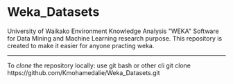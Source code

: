 # Weka_Datasets
University of Waikako Environment Knowledge Analysis "WEKA" Software for Data Mining and Machine Learning research purpose. This repository is created to make it easier for anyone practing weka.

<hr/>
To <em>clone</em> the repository locally:
use git bash or other cli
git clone https://github.com/Kmohamedalie/Weka_Datasets.git
